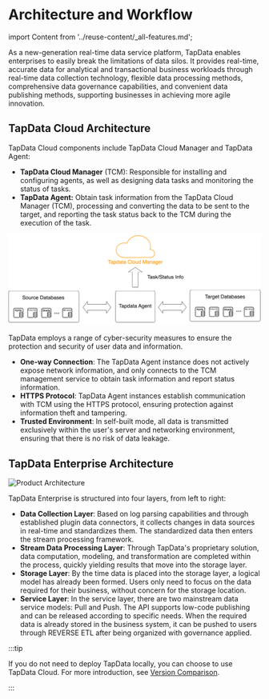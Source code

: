 # Architecture and Workflow

import Content from '../reuse-content/_all-features.md';

<Content />

As a new-generation real-time data service platform, TapData enables enterprises to easily break the limitations of data silos. It provides real-time, accurate data for analytical and transactional business workloads through real-time data collection technology, flexible data processing methods, comprehensive data governance capabilities, and convenient data publishing methods, supporting businesses in achieving more agile innovation.

## TapData Cloud Architecture
TapData Cloud components include TapData Cloud Manager and TapData Agent:

* **TapData Cloud Manager** (TCM): Responsible for installing and configuring agents, as well as designing data tasks and monitoring the status of tasks.
* **TapData Agent:** Obtain task information from the TapData Cloud Manager (TCM), processing and converting the data to be sent to the target, and reporting the task status back to the TCM during the execution of the task.

![](../images/architecture.png)


TapData employs a range of cyber-security measures to ensure the protection and security of user data and information.

* **One-way Connection**: The TapData Agent instance does not actively expose network information, and only connects to the TCM management service to obtain task information and report status information.
* **HTTPS Protocol**: TapData Agent instances establish communication with TCM using the HTTPS protocol, ensuring protection against information theft and tampering.
* **Trusted Environment**: In self-built mode, all data is transmitted exclusively within the user's server and networking environment, ensuring that there is no risk of data leakage.


## TapData Enterprise Architecture

![Product Architecture](https://20778419.s21i.faiusr.com/3/2/ABUIABADGAAgtLr-lgYotInUhwYwgA84uAg.gif)

TapData Enterprise is structured into four layers, from left to right:

- **Data Collection Layer**: Based on log parsing capabilities and through established plugin data connectors, it collects changes in data sources in real-time and standardizes them. The standardized data then enters the stream processing framework.
- **Stream Data Processing Layer**: Through TapData's proprietary solution, data computation, modeling, and transformation are completed within the process, quickly yielding results that move into the storage layer.
- **Storage Layer**: By the time data is placed into the storage layer, a logical model has already been formed. Users only need to focus on the data required for their business, without concern for the storage location.
- **Service Layer**: In the service layer, there are two mainstream data service models: Pull and Push. The API supports low-code publishing and can be released according to specific needs. When the required data is already stored in the business system, it can be pushed to users through REVERSE ETL after being organized with governance applied.

:::tip

If you do not need to deploy TapData locally, you can choose to use TapData Cloud. For more introduction, see [Version Comparison](https://tapdata.net/pricing.html).

:::

